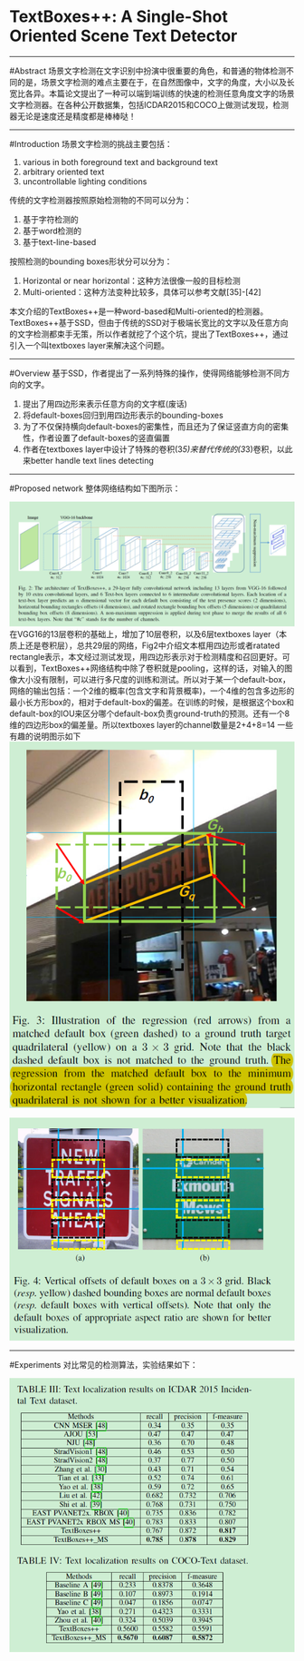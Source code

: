 # TextBoxes++: A Single-Shot Oriented Scene Text Detector

****
#Abstract
场景文字检测在文字识别中扮演中很重要的角色，和普通的物体检测不同的是，场景文字检测的难点主要在于，在自然图像中，文字的角度，大小以及长宽比各异。本篇论文提出了一种可以端到端训练的快速的检测任意角度文字的场景文字检测器。在各种公开数据集，包括ICDAR2015和COCO上做测试发现，检测器无论是速度还是精度都是棒棒哒！
****
#Introduction
场景文字检测的挑战主要包括：

1. various in both foreground text and background text
2. arbitrary oriented text
3. uncontrollable lighting conditions

传统的文字检测器按照原始检测物的不同可以分为：

1. 基于字符检测的
2. 基于word检测的
3. 基于text-line-based

按照检测的bounding boxes形状分可以分为：

1. Horizontal or near horizontal：这种方法很像一般的目标检测
2. Multi-oriented：这种方法变种比较多，具体可以参考文献[35]-[42]

本文介绍的TextBoxes++是一种word-based和Multi-oriented的检测器。TextBoxes++基于SSD，但由于传统的SSD对于极端长宽比的文字以及任意方向的文字检测都束手无策，所以作者就挖了个这个坑，提出了TextBoxes++，通过引入一个叫textboxes layer来解决这个问题。
****
#Overview
基于SSD，作者提出了一系列特殊的操作，使得网络能够检测不同方向的文字。

1. 提出了用四边形来表示任意方向的文字框(废话)
2. 将default-boxes回归到用四边形表示的bounding-boxes
3. 为了不仅保持横向default-boxes的密集性，而且还为了保证竖直方向的密集性，作者设置了default-boxes的竖直偏置
4. 作者在textboxes layer中设计了特殊的卷积(3*5)来替代传统的(3*3)卷积，以此来better handle text lines detecting
****
#Proposed network
整体网络结构如下图所示：

![](/img/textboxes++/network.png)
在VGG16的13层卷积的基础上，增加了10层卷积，以及6层textboxes layer（本质上还是卷积层），总共29层的网络，Fig2中介绍文本框用四边形或者ratated rectangle表示，本文经过测试发现，用四边形表示对于检测精度和召回更好。可以看到，TextBoxes++网络结构中除了卷积就是pooling，这样的话，对输入的图像大小没有限制，可以进行多尺度的训练和测试。所以对于某一个default-box，网络的输出包括：一个2维的概率(包含文字和背景概率)，一个4维的包含多边形的最小长方形box的，相对于default-box的偏差。在训练的时候，是根据这个box和default-box的IOU来区分哪个default-box负责ground-truth的预测。还有一个8维的四边形box的偏差量。所以textboxes layer的channel数量是2+4+8=14
一些有趣的说明图示如下
![](/img/textboxes++/fig3.png)

![](/img/textboxes++/fig4.png)
****
#Experiments
对比常见的检测算法，实验结果如下：

![](/img/textboxes++/experiment.png)

